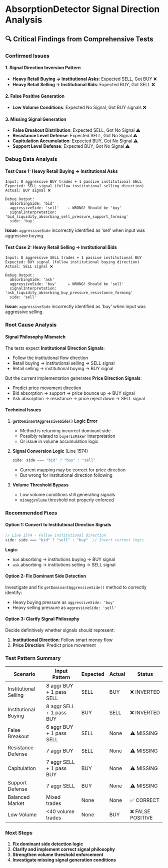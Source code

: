# AbsorptionDetector Signal Direction Analysis

## 🔍 Critical Findings from Comprehensive Tests

### Confirmed Issues

#### 1. **Signal Direction Inversion Pattern**
- **Heavy Retail Buying → Institutional Asks**: Expected SELL, Got BUY ❌
- **Heavy Retail Selling → Institutional Bids**: Expected BUY, Got SELL ❌

#### 2. **False Positive Generation**  
- **Low Volume Conditions**: Expected No Signal, Got BUY signals ❌

#### 3. **Missing Signal Generation**
- **False Breakout Distribution**: Expected SELL, Got No Signal ⚠️
- **Resistance Level Defense**: Expected SELL, Got No Signal ⚠️
- **Capitulation Accumulation**: Expected BUY, Got No Signal ⚠️
- **Support Level Defense**: Expected BUY, Got No Signal ⚠️

### Debug Data Analysis

#### Test Case 1: Heavy Retail Buying → Institutional Asks
```
Input: 8 aggressive BUY trades + 1 passive institutional SELL
Expected: SELL signal (follow institutional selling direction)
Actual: BUY signal ❌

Debug Output:
  absorbingSide: 'bid'
  aggressiveSide: 'sell'    ← WRONG! Should be 'buy' 
  signalInterpretation: 'bid_liquidity_absorbing_sell_pressure_support_forming'
  side: 'buy'
```

**Issue**: `aggressiveSide` incorrectly identified as 'sell' when input was aggressive buying.

#### Test Case 2: Heavy Retail Selling → Institutional Bids  
```
Input: 8 aggressive SELL trades + 1 passive institutional BUY
Expected: BUY signal (follow institutional buying direction)
Actual: SELL signal ❌

Debug Output:
  absorbingSide: 'ask'
  aggressiveSide: 'buy'     ← WRONG! Should be 'sell'
  signalInterpretation: 'ask_liquidity_absorbing_buy_pressure_resistance_forming'  
  side: 'sell'
```

**Issue**: `aggressiveSide` incorrectly identified as 'buy' when input was aggressive selling.

### Root Cause Analysis

#### Signal Philosophy Mismatch
The tests expect **Institutional Direction Signals**:
- Follow the institutional flow direction
- Retail buying → institutional selling → SELL signal
- Retail selling → institutional buying → BUY signal

But the current implementation generates **Price Direction Signals**:
- Predict price movement direction
- Bid absorption → support → price bounce up → BUY signal
- Ask absorption → resistance → price reject down → SELL signal

#### Technical Issues

1. **`getDominantAggressiveSide()` Logic Error**
   - Method is returning incorrect dominant side
   - Possibly related to `buyerIsMaker` interpretation
   - Or issue in volume accumulation logic

2. **Signal Conversion Logic** (Line 1574)
   ```typescript
   side: side === "bid" ? "buy" : "sell"
   ```
   - Current mapping may be correct for price direction
   - But wrong for institutional direction following

3. **Volume Threshold Bypass**
   - Low volume conditions still generating signals
   - `minAggVolume` threshold not properly enforced

### Recommended Fixes

#### Option 1: Convert to Institutional Direction Signals
```typescript
// Line 1574 - Follow institutional direction
side: side === "bid" ? "sell" : "buy"  // Invert current logic
```

**Logic**: 
- `bid` absorbing → institutions buying → BUY signal
- `ask` absorbing → institutions selling → SELL signal

#### Option 2: Fix Dominant Side Detection
Investigate and fix `getDominantAggressiveSide()` method to correctly identify:
- Heavy buying pressure as `aggressiveSide: 'buy'`
- Heavy selling pressure as `aggressiveSide: 'sell'`

#### Option 3: Clarify Signal Philosophy
Decide definitively whether signals should represent:
1. **Institutional Direction**: Follow smart money flow
2. **Price Direction**: Predict price movement

### Test Pattern Summary

| Scenario | Input Pattern | Expected | Actual | Status |
|----------|---------------|----------|---------|---------|
| Institutional Selling | 8 aggr BUY + 1 pass SELL | SELL | BUY | ❌ INVERTED |
| Institutional Buying | 8 aggr SELL + 1 pass BUY | BUY | SELL | ❌ INVERTED |
| False Breakout | 6 aggr BUY + 1 pass SELL | SELL | None | ⚠️ MISSING |
| Resistance Defense | 7 aggr BUY | SELL | None | ⚠️ MISSING |
| Capitulation | 7 aggr SELL + 1 pass BUY | BUY | None | ⚠️ MISSING |
| Support Defense | 7 aggr SELL | BUY | None | ⚠️ MISSING |
| Balanced Market | Mixed trades | None | None | ✅ CORRECT |
| Low Volume | <40 volume trades | None | BUY | ❌ FALSE POSITIVE |

### Next Steps

1. **Fix dominant side detection logic**
2. **Clarify and implement correct signal philosophy**  
3. **Strengthen volume threshold enforcement**
4. **Investigate missing signal generation conditions**